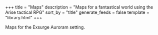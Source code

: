+++
title = "Maps"
description = "Maps for a fantastical world using the Arise tactical RPG"
sort_by = "title"
generate_feeds = false
template = "library.html"
+++

Maps for the Exsurge Auroram setting.